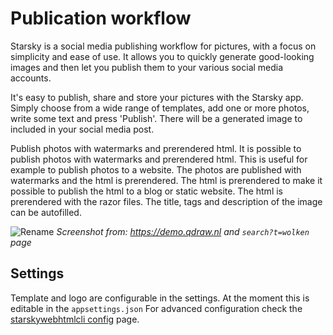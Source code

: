 # Publication workflow

Starsky is a social media publishing workflow for pictures, with a focus on simplicity and ease of use. 
It allows you to quickly generate good-looking images and then let you publish them to your various social media accounts.

It's easy to publish, share and store your pictures with the Starsky app. 
Simply choose from a wide range of templates, add one or more photos, write some text and press 'Publish'.
There will be a generated image to included in your social media post.

Publish photos with watermarks and prerendered html.
It is possible to publish photos with watermarks and prerendered html. 
This is useful for example to publish photos to a website. 
The photos are published with watermarks and the html is prerendered. 
The html is prerendered to make it possible to publish the html to a blog or static website. 
The html is prerendered with the razor files. The title, tags and description of the image can be autofilled.

![Rename](../assets/webhtmlpublish_default_v050.gif)
_Screenshot from: https://demo.qdraw.nl and `search?t=wolken` page_

## Settings
Template and logo are configurable in the settings. 
At the moment this is editable in the `appsettings.json`
For advanced configuration check the [starskywebhtmlcli config](../advanced-options/starsky/starskywebhtmlcli/#starskywebhtmlcli-docs) page.
